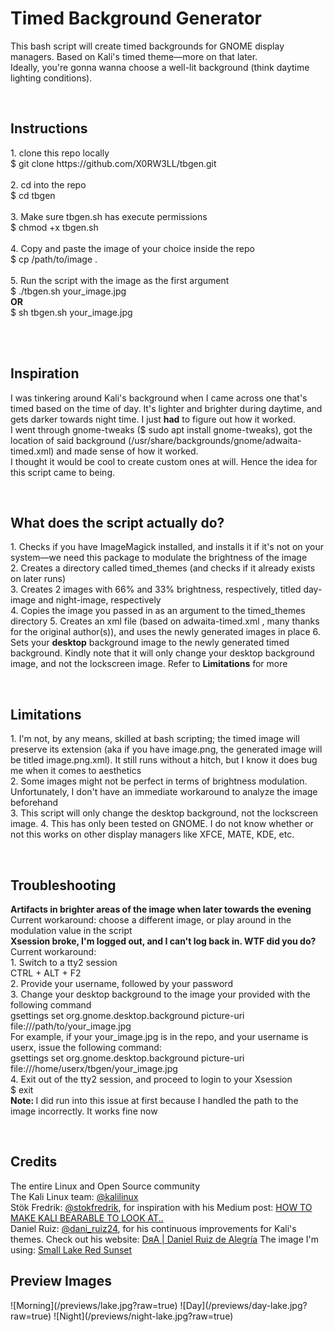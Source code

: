 # Timed Background Generator

<p>This bash script will create timed backgrounds for GNOME display managers. Based on Kali's timed theme—more on that later.</br>
Ideally, you're gonna wanna choose a well-lit background (think daytime lighting conditions).</p>
</br>
<h2>Instructions</h2>
<p>1. clone this repo locally</br>
$ git clone https://github.com/X0RW3LL/tbgen.git</br></br>
2. cd into the repo</br>
$ cd tbgen</br></br>
3. Make sure tbgen.sh has execute permissions</br>
$ chmod +x tbgen.sh</br></br>
4. Copy and paste the image of your choice inside the repo</br>
$ cp /path/to/image .</br></br>
5. Run the script with the image as the first argument</br>
$ ./tbgen.sh your_image.jpg</br>
<strong>OR</strong></br>
$ sh tbgen.sh your_image.jpg</p>
</br></br>
<h2>Inspiration</h2>
<p> I was tinkering around Kali's background when I came across one that's timed based on the time of day. It's lighter and brighter during daytime, and gets darker towards night time. I just <strong>had</strong> to figure out how it worked.</br>
I went through gnome-tweaks ($ sudo apt install gnome-tweaks), got the location of said background (/usr/share/backgrounds/gnome/adwaita-timed.xml) and made sense of how it worked.</br>
I thought it would be cool to create custom ones at will. Hence the idea for this script came to being.</p>
</br>
<h2>What does the script actually do?</h2>
<p>1. Checks if you have ImageMagick installed, and installs it if it's not on your system—we need this package to modulate the brightness of the image</br>
2. Creates a directory called timed_themes (and checks if it already exists on later runs)</br>
3. Creates 2 images with 66% and 33% brightness, respectively, titled day-image and night-image, respectively</br>
4. Copies the image you passed in as an argument to the timed_themes directory
5. Creates an xml file (based on adwaita-timed.xml , many thanks for the original author(s)), and uses the newly generated images in place
6. Sets your <strong>desktop</strong> background image to the newly generated timed background. Kindly note that it will only change your desktop background image, and not the lockscreen image. Refer to <strong>Limitations</strong> for more</p>
</br>
<h2>Limitations</h2>
<p>1. I'm not, by any means, skilled at bash scripting; the timed image will preserve its extension (aka if you have image.png, the generated image will be titled image.png.xml). It still runs without a hitch, but I know it does bug me when it comes to aesthetics</br>
2. Some images might not be perfect in terms of brightness modulation. Unfortunately, I don't have an immediate workaround to analyze the image beforehand</br>
3. This script will only change the desktop background, not the lockscreen image.
4. This has only been tested on GNOME. I do not know whether or not this works on other display managers like XFCE, MATE, KDE, etc.</p>
</br>
<h2>Troubleshooting</h2>
<p><strong>Artifacts in brighter areas of the image when later towards the evening</strong></br>
Current workaround: choose a different image, or play around in the modulation value in the script</br>
<strong>Xsession broke, I'm logged out, and I can't log back in. WTF did you do?</strong></br>
Current workaround:</br>
1. Switch to a tty2 session</br>
CTRL + ALT + F2</br>
2. Provide your username, followed by your password</br>
3. Change your desktop background to the image your provided with the following command</br>
gsettings set org.gnome.desktop.background picture-uri file:///path/to/your_image.jpg</br>
For example, if your your_image.jpg is in the repo, and your username is userx, issue the following command:</br>
gsettings set org.gnome.desktop.background picture-uri file:///home/userx/tbgen/your_image.jpg</br>
4. Exit out of the tty2 session, and proceed to login to your Xsession</br>
$ exit</br>
<strong>Note: </strong>I did run into this issue at first because I handled the path to the image incorrectly. It works fine now</p>
</br>
<h2>Credits</h2>
<p>The entire Linux and Open Source community</br>
The Kali Linux team: <a href="https://twitter.com/kalilinux">&#64;kalilinux</a></br>
Stök Fredrik: <a href="https://twitter.com/stokfredrik">&#64;stokfredrik</a>, for inspiration with his Medium post: <a href="https://medium.com/@stokochtrubbel/how-to-make-kali-bearable-to-look-at-5593771fafc5">HOW TO MAKE KALI BEARABLE TO LOOK AT..</a></br>
Daniel Ruiz: <a href="https://twitter.com/dani_ruiz24">&#64;dani_ruiz24</a>, for his continuous improvements for Kali's themes. Check out his website: <a href="https://drasite.com/">DяA | Daniel Ruiz de Alegría</a>
The image I'm using: <a href="https://www.pixel4k.com/small-lake-red-sunset-111735.html">Small Lake Red Sunset</a></br>
<h2>Preview Images</h2>
<div>
![Morning](/previews/lake.jpg?raw=true)
![Day](/previews/day-lake.jpg?raw=true)
![Night](/previews/night-lake.jpg?raw=true)
</div>
